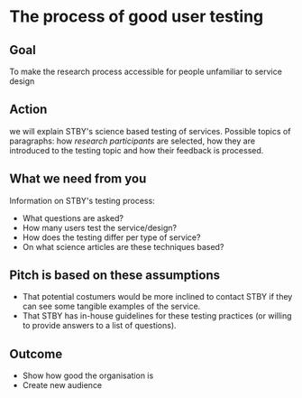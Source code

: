 # The process of good user testing

## Goal

To make the research process accessible for people unfamiliar to service design

## Action

we will explain STBY's science based testing of services.
Possible topics of paragraphs: how _research participants_ are selected, how they are introduced to the testing topic and how their feedback is processed.

## What we need from you

Information on STBY's testing process:
* What questions are asked?
* How many users test the service/design?
* How does the testing differ per type of service?
* On what science articles are these techniques based?

## Pitch is based on these assumptions

* That potential costumers would be more inclined to contact STBY if they can see some tangible examples of the service.
* That STBY has in-house guidelines for these testing practices (or willing to provide answers to a list of questions).

## Outcome
* Show how good the organisation is
* Create new audience
